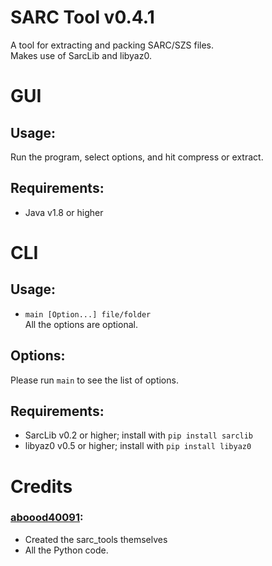 # SARC Tool v0.4.1
A tool for extracting and packing SARC/SZS files.  
Makes use of SarcLib and libyaz0.  

# GUI
## Usage:
Run the program, select options, and hit compress or extract.

## Requirements:
* Java v1.8 or higher

# CLI

## Usage:
 * `main [Option...] file/folder`  
All the options are optional.
 
## Options:
Please run `main` to see the list of options.  

## Requirements:
* SarcLib v0.2 or higher; install with ```pip install sarclib```
* libyaz0 v0.5 or higher; install with ```pip install libyaz0```

# Credits
### [aboood40091](https://github.com/aboood40091):
* Created the sarc_tools themselves
* All the Python code.